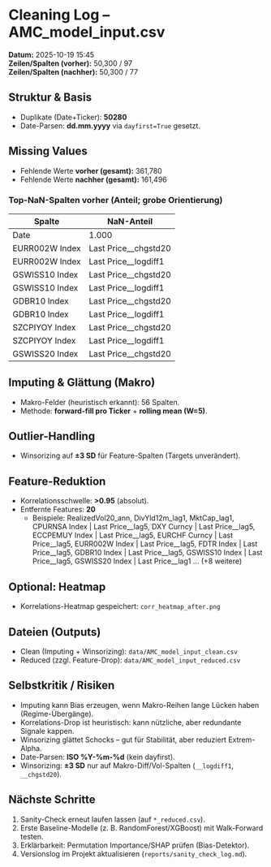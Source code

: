 # Cleaning Log – AMC_model_input.csv
**Datum:** 2025-10-19 15:45  
**Zeilen/Spalten (vorher):** 50,300 / 97  
**Zeilen/Spalten (nachher):** 50,300 / 77  

## Struktur & Basis
- Duplikate (Date+Ticker): **50280**
- Date-Parsen: **dd.mm.yyyy** via `dayfirst=True` gesetzt.

## Missing Values
- Fehlende Werte **vorher (gesamt):** 361,780
- Fehlende Werte **nachher (gesamt):** 161,496

### Top-NaN-Spalten vorher (Anteil; grobe Orientierung)
| Spalte | NaN-Anteil |
|---|---|
| Date | 1.000 |
| EURR002W Index | Last Price__chgstd20 | 0.639 |
| EURR002W Index | Last Price__logdiff1 | 0.636 |
| GSWISS10 Index | Last Price__chgstd20 | 0.579 |
| GSWISS10 Index | Last Price__logdiff1 | 0.575 |
| GDBR10 Index | Last Price__chgstd20 | 0.320 |
| GDBR10 Index | Last Price__logdiff1 | 0.314 |
| SZCPIYOY Index | Last Price__chgstd20 | 0.287 |
| SZCPIYOY Index | Last Price__logdiff1 | 0.285 |
| GSWISS20 Index | Last Price__chgstd20 | 0.275 |

## Imputing & Glättung (Makro)
- Makro-Felder (heuristisch erkannt): 56 Spalten.
- Methode: **forward-fill pro Ticker** + **rolling mean (W=5)**.

## Outlier-Handling
- Winsorizing auf **±3 SD** für Feature-Spalten (Targets unverändert).

## Feature-Reduktion
- Korrelationsschwelle: **>0.95** (absolut).
- Entfernte Features: **20**
  - Beispiele: RealizedVol20_ann, DivYld12m_lag1, MktCap_lag1, CPURNSA Index | Last Price__lag5, DXY Curncy | Last Price__lag5, ECCPEMUY Index | Last Price__lag5, EURCHF Curncy | Last Price__lag5, EURR002W Index | Last Price__lag5, FDTR Index | Last Price__lag5, GDBR10 Index | Last Price__lag5, GSWISS10 Index | Last Price__lag5, GSWISS20 Index | Last Price__lag1 … (+8 weitere)

## Optional: Heatmap
- Korrelations-Heatmap gespeichert: `corr_heatmap_after.png`

## Dateien (Outputs)
- Clean (Imputing + Winsorizing): `data/AMC_model_input_clean.csv`
- Reduced (zzgl. Feature-Drop): `data/AMC_model_input_reduced.csv`

## Selbstkritik / Risiken
- Imputing kann Bias erzeugen, wenn Makro-Reihen lange Lücken haben (Regime-Übergänge).
- Korrelations-Drop ist heuristisch: kann nützliche, aber redundante Signale kappen.
- Winsorizing glättet Schocks – gut für Stabilität, aber reduziert Extrem-Alpha.
- Date-Parsen: **ISO %Y-%m-%d** (kein dayfirst).
- Winsorizing: **±3 SD** nur auf Makro-Diff/Vol-Spalten (`__logdiff1`, `__chgstd20`).

## Nächste Schritte
1. Sanity-Check erneut laufen lassen (auf `*_reduced.csv`).
2. Erste Baseline-Modelle (z. B. RandomForest/XGBoost) mit Walk-Forward testen.
3. Erklärbarkeit: Permutation Importance/SHAP prüfen (Bias-Detektor).
4. Versionslog im Projekt aktualisieren (`reports/sanity_check_log.md`).